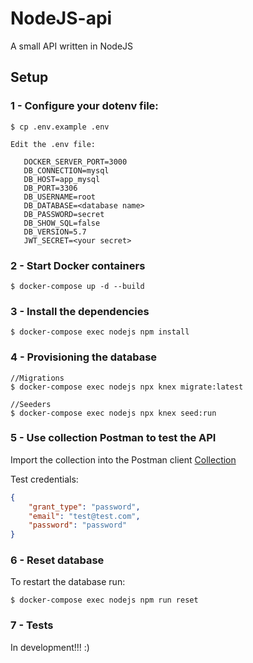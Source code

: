 # NodeJS-api
A small API written in NodeJS


## Setup
### 1 - Configure your dotenv file:
```
$ cp .env.example .env

Edit the .env file:

   DOCKER_SERVER_PORT=3000
   DB_CONNECTION=mysql
   DB_HOST=app_mysql
   DB_PORT=3306
   DB_USERNAME=root
   DB_DATABASE=<database name>
   DB_PASSWORD=secret
   DB_SHOW_SQL=false
   DB_VERSION=5.7
   JWT_SECRET=<your secret>
```

### 2 - Start Docker containers
```
$ docker-compose up -d --build
```

### 3 - Install the dependencies
```
$ docker-compose exec nodejs npm install
```

### 4 - Provisioning the database
```
//Migrations
$ docker-compose exec nodejs npx knex migrate:latest

//Seeders
$ docker-compose exec nodejs npx knex seed:run
```

### 5 - Use collection Postman to test the API
Import the collection into the Postman client [Collection](https://www.getpostman.com/collections/36825d4962e67c5e9c8f)

Test credentials:
```json
{
    "grant_type": "password",
    "email": "test@test.com",
    "password": "password"
}
```

### 6 - Reset database
To restart the database run:
```
$ docker-compose exec nodejs npm run reset
```

### 7 - Tests
In development!!! :)
